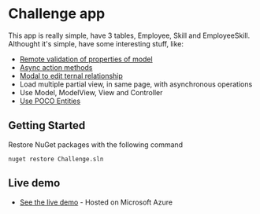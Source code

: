 # Challenge app

This app is really simple, have 3 tables, Employee, Skill and EmployeeSkill.
Althought it's simple, have some interesting stuff, like:

* [Remote validation of properties of model](https://stackoverflow.com/questions/24863634/mvc-5-remote-validation)
* [Async action methods](https://docs.microsoft.com/pt-br/aspnet/mvc/overview/performance/using-asynchronous-methods-in-aspnet-mvc-4)
* [Modal to edit ternal relationship](https://getbootstrap.com/docs/4.0/components/modal/)
* Load multiple partial view, in same page, with asynchronous operations
* Use Model, ModelView, View and Controller
* [Use POCO Entities](https://docs.microsoft.com/en-us/previous-versions/dotnet/netframework-4.0/dd456853(v=vs.100))


## Getting Started

Restore NuGet packages with the following command

```
nuget restore Challenge.sln
```

## Live demo

* [See the live demo](https://crtsms.azurewebsites.net/) - Hosted on Microsoft Azure

